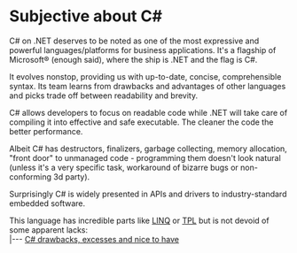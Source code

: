 # Subjective about C#
C# on .NET deserves to be noted as one of the most expressive and powerful languages/platforms for business applications. It's a flagship of Microsoft&#174; (enough said), where the ship is .NET and the flag is C#.
 
It evolves nonstop, providing us with up-to-date, concise, comprehensible syntax. Its team learns from drawbacks and advantages of other languages and picks trade off between readability and brevity.
 
C# allows developers to focus on readable code while .NET will take care of compiling it into effective and safe executable. The cleaner the code the better performance.

Albeit C# has destructors, finalizers, garbage collecting, memory allocation, "front door" to unmanaged code  - programming them doesn't look natural (unless it's a very specific task, workaround of bizarre bugs or non-conforming 3d party).

Surprisingly C# is widely presented in APIs and drivers to industry-standard embedded software.

This language has incredible parts like [LINQ](https://stackoverflow.com/questions/2321724/where-can-i-get-a-good-concise-linq-cheatsheet) or [TPL](https://docs.microsoft.com/en-us/dotnet/standard/parallel-programming/task-parallel-library-tpl) but is not devoid of some apparent lacks:\
|--- [C# drawbaсks, excesses and nice to have](_readme+/csharp_lacks.md)


